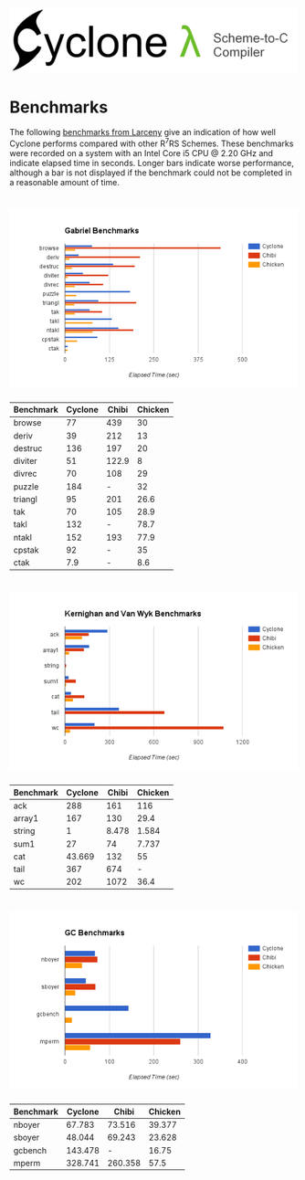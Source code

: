 [<img src="images/cyclone-logo-04-header.png" alt="cyclone-scheme">](http://github.com/justinethier/cyclone)

# Benchmarks

The following [benchmarks from Larceny](http://www.larcenists.org/benchmarksGenuineR7Linux.html) give an indication of how well Cyclone performs compared with other R<sup>7</sup>RS Schemes. These benchmarks were recorded on a system with an Intel Core i5 CPU @ 2.20 GHz and indicate elapsed time in seconds. Longer bars indicate worse performance, although a bar is not displayed if the benchmark could not be completed in a reasonable amount of time.

# <img src="images/benchmarks/gabriel.png">

Benchmark | Cyclone | Chibi | Chicken
--------- | ------- | ----- | -------
browse    | 77      | 439   | 30
deriv     | 39      | 212   | 13
destruc   | 136     | 197   | 20
diviter   | 51      | 122.9 | 8
divrec    | 70      | 108   | 29
puzzle    | 184     | -     | 32
triangl   | 95      | 201   | 26.6
tak       | 70      | 105   | 28.9
takl      | 132     | -     | 78.7
ntakl     | 152     | 193   | 77.9
cpstak    | 92      | -     | 35
ctak      | 7.9     | -     | 8.6

# <img src="images/benchmarks/kvw.png">

Benchmark | Cyclone | Chibi | Chicken
--------- | ------- | ----- | -------
ack       | 288     | 161   | 116
array1    | 167     | 130   | 29.4
string    | 1       | 8.478 | 1.584
sum1      | 27      | 74    | 7.737
cat       | 43.669  | 132   | 55
tail      | 367     | 674   | -
wc        | 202     | 1072  | 36.4

# <img src="images/benchmarks/gc.png">

Benchmark | Cyclone | Chibi | Chicken
--------- | ------- | ----- | -------
nboyer    | 67.783  | 73.516  | 39.377
sboyer    | 48.044  | 69.243  | 23.628
gcbench   | 143.478 | -       | 16.75
mperm     | 328.741 | 260.358 | 57.5
